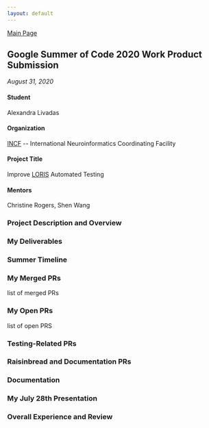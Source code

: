 ```yaml
---
layout: default
---
```



[Main Page](https://alexandralivadas.github.io/)

## Google Summer of Code 2020 Work Product Submission
_August 31, 2020_

#### Student
Alexandra Livadas

#### Organization
[INCF](https://www.incf.org/) -- International Neuroinformatics Coordinating Facility

#### Project Title
Improve [LORIS](http://loris.ca/) Automated Testing

#### Mentors
Christine Rogers, Shen Wang

### Project Description and Overview

### My Deliverables

### Summer Timeline

### My Merged PRs
list of merged PRs

### My Open PRs
list of open PRS

### Testing-Related PRs

### Raisinbread and Documentation PRs

### Documentation

### My July 28th Presentation

### Overall Experience and Review
